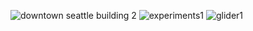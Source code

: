 ![downtown seattle building 2](https://user-images.githubusercontent.com/94495260/143663477-3d857cee-2191-416f-bb13-f9731be85836.jpg)
![experiments1](https://user-images.githubusercontent.com/94495260/143663691-21d6304e-d6eb-434c-9fb3-23b020616040.jpg)
![glider1](https://user-images.githubusercontent.com/94495260/143663692-f37ab3a1-59cc-4975-ac41-001e08494221.jpg)
